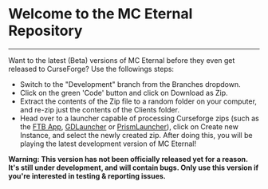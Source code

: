 # Welcome to the MC Eternal Repository
---
Want to the latest (Beta) versions of MC Eternal before they even get released to CurseForge? Use the followings steps:
- Switch to the "Development" branch from the Branches dropdown.
- Click on the green 'Code' button and click on Download as Zip.
- Extract the contents of the Zip file to a random folder on your computer, and re-zip just the contents of the Clients folder.
- Head over to a launcher capable of processing Curseforge zips (such as the [FTB App](https://www.feed-the-beast.com/ftb-app), [GDLauncher](https://gdevs.io) or [PrismLauncher](https://prismlauncher.org)), click on Create new Instance, and select the newly created zip.
After doing this, you will be playing the latest development version of MC Eternal!

**Warning: This version has not been officially released yet for a reason. It's still under development, and will contain bugs. Only use this version if you're interested in testing & reporting issues.**
